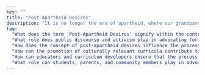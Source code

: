 ```yaml
---
key: ""
title: "Post-Apartheid Desires"
description: "It is no longer the era of apartheid, where our grandparents were glad to simply be 'in school' despite all problems. It is no longer the era of Apartheid; the system should work and the system should work correctly."
faq:
  "What does the term 'Post-Apartheid Desires' signify within the context of education?": "It refers to the aspirations and expectations for the education system in the era following the end of apartheid in South Africa. It reflects the desire for significant improvements and reforms in the education system. Our current expectations for education go beyond simply being enrolled in school, and emphasize the need for a functional and equitable education system. It guides efforts to address historical injustices and improve educational outcomes for all students."
  "What role does public discourse and activism play in advocating for the fulfillment of post-apartheid desires in the education sector?": "Public discourse and activism play a crucial role in advocating for the fulfillment of post-apartheid desires in the education sector by raising awareness, mobilizing support, and holding policymakers and institutions accountable for addressing systemic issues and implementing necessary reforms."
  "How does the concept of post-apartheid desires influence the process of decolonizing education in South Africa today?": "It emphasizes the need to address historical injustices and promote educational reforms that empower all students, particularly those historically marginalized. Challenges like institutional inertia, _, require political will and community engagement. And resolving these challenges <!--goes beyond curriculum development to encompass broader--> means addrerssing educational practices in the teachers' training, assessment methods, school governance, and the inclusion of diverse perspectives in educational leadership and decision-making."
  "How can the promotion of culturally relevant curricula contribute to addressing the legacy of apartheid in South African education?": "Culturally relevant curricula can contribute to addressing the legacy of apartheid by validating diverse cultural identities, empowering students to critically engage with their own histories, and promoting a more inclusive and equitable educational experience for all."
  "How can educators and curriculum developers ensure that the process of decolonizing education is inclusive and representative of the diverse experiences of South African students?": "Educators and curriculum developers can ensure inclusivity by consulting with diverse communities, integrating multiple perspectives and narratives into curricular materials, and actively involving students in the co-creation of educational content that reflects their lived experiences."
  "What role can students, parents, and community members play in advocating for the decolonization of education and the promotion of culturally relevant curricula in South Africa?": "Students, parents, and community members can play a vital role by advocating for inclusive and equitable educational policies, participating in curriculum development processes, and supporting initiatives that prioritize the recognition and celebration of diverse cultural identities within the education system."
---
```

